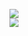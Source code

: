 [![](https://img.shields.io/badge/Made%20With-Github%20Spray-lightgrey.svg?style=for-the-badge&logo=github)](https://github.com/Annihil/github-spray#32263)  
[![](https://i.imgur.com/2DrTn0Z.gif)](https://github.com/Annihil/github-spray)